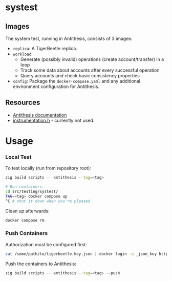 # systest

## Images

The system test, running in Antithesis, consists of 3 images:

- `replica`: A TigerBeetle replica.
- `workload`:
    - Generate (possibly invalid) operations (create account/transfer) in a loop
    - Track some data about accounts after every successful operation
    - Query accounts and check basic consistency properties
- `config`: Package the `docker-compose.yaml` and any additional environment configuration for Antithesis.

## Resources

- [Antithesis documentation](https://antithesis.com/docs/index.html)
- [instrumentation.h](https://drive.google.com/file/d/1D7FPHL54znblGol4vMw8uwMFpLkaOePX/view) - currently not used.

# Usage

### Local Test

To test locally (run from repository root):

```bash
zig build scripts -- antithesis --tag=<tag>

# Run containers.
cd src/testing/systest/
TAG=<tag> docker compose up
^C # shut it down when you're pleased
```

Clean up afterwards:

```bash
docker compose rm
```

### Push Containers

Authorization must be configured first:

```bash
cat /some/path/to/tigerbeetle.key.json | docker login -u _json_key https://us-central1-docker.pkg.dev/ --password-stdin
```

Push the containers to Antithesis:

```bash
zig build scripts -- antithesis --tag=<tag> --push
```
